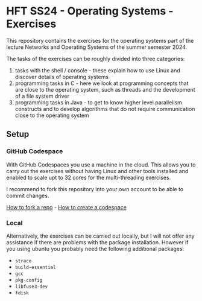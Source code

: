 # HFT SS24 - Operating Systems - Exercises
This repository contains the exercises for the operating systems part of the lecture Networks and Operating Systems of the summer semester 2024.

The tasks of the exercises can be roughly divided into three categories:
1. tasks with the shell / console - these explain how to use Linux and discover details of operating systems
2. programming tasks in C - here we look at programming concepts that are close to the operating system, such as threads and the development of a file system driver
3. programming tasks in Java - to get to know higher level parallelism constructs and to develop algorithms that do not require communication close to the operating system

## Setup
### GitHub Codespace
With GitHub Codespaces you use a machine in the cloud. This allows you to carry out the exercises without having Linux and other tools installed and enabled to scale upt to 32 cores for the multi-threading exercises. 

I recommend to fork this repository into your own account to be able to commit changes. 

[How to fork a repo](https://docs.github.com/en/pull-requests/collaborating-with-pull-requests/working-with-forks/fork-a-repo) - 
[How to create a codespace](https://docs.github.com/en/codespaces/developing-in-a-codespace/creating-a-codespace-for-a-repository?tool=webui)


### Local
Alternatively, the exercises can be carried out locally, but I will not offer any assistance if there are problems with the package installation.
However if you using ubuntu you probably need the following additional packages:
* `strace`
* `build-essential`
* `gcc`
* `pkg-config`
* `libfuse3-dev`
* `fdisk`
